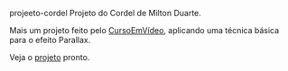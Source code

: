 projeeto-cordel
Projeto do Cordel de Milton Duarte.

Mais um projeto feito pelo <a href="https://www.cursoemvideo.com/cursos" target="_blank">CursoEmVídeo</a>, aplicando uma técnica básica para o efeito Parallax.

Veja o <a href="https://victorfreireavfs.github.io/projeeto-cordel" target="_blank" >projeto</a> pronto.